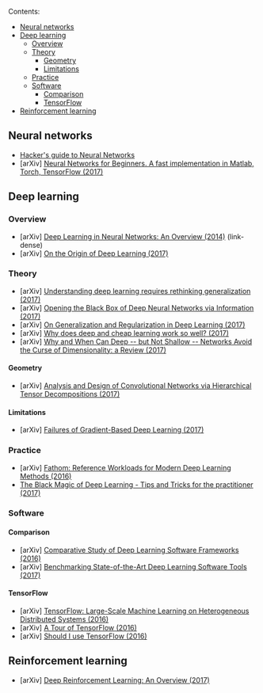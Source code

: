 Contents:
<!-- TOC can be generated manually using http://ecotrust-canada.github.io/markdown-toc/ -->
- [Neural networks](#neural-networks)
- [Deep learning](#deep-learning)
  * [Overview](#overview)
  * [Theory](#theory)
    + [Geometry](#geometry)
    + [Limitations](#limitations)
  * [Practice](#practice)
  * [Software](#software)
    + [Comparison](#comparison)
    + [TensorFlow](#tensorflow)
- [Reinforcement learning](#reinforcement-learning)

## Neural networks
* [Hacker's guide to Neural Networks](http://karpathy.github.io/neuralnets/)
* [arXiv] [Neural Networks for Beginners. A fast implementation in Matlab, Torch, TensorFlow (2017)](https://arxiv.org/abs/1703.05298)

## Deep learning
### Overview
* [arXiv] [Deep Learning in Neural Networks: An Overview (2014)](https://arxiv.org/abs/1404.7828) (link-dense)
* [arXiv] [On the Origin of Deep Learning (2017)](https://arxiv.org/abs/1702.07800)
### Theory
* [arXiv] [Understanding deep learning requires rethinking generalization (2017)](https://arxiv.org/abs/1611.03530)
* [arXiv] [Opening the Black Box of Deep Neural Networks via Information (2017)](https://arxiv.org/abs/1703.00810)
* [arXiv] [On Generalization and Regularization in Deep Learning (2017)](https://arxiv.org/abs/1704.01312)
* [arXiv] [Why does deep and cheap learning work so well? (2017)](https://arxiv.org/abs/1608.08225v2)
* [arXiv] [Why and When Can Deep -- but Not Shallow -- Networks Avoid the Curse of Dimensionality: a Review (2017)](https://arxiv.org/abs/1611.00740)
#### Geometry
* [arXiv] [Analysis and Design of Convolutional Networks via Hierarchical Tensor Decompositions (2017)](https://arxiv.org/abs/1705.02302)
#### Limitations
* [arXiv] [Failures of Gradient-Based Deep Learning (2017)](https://arxiv.org/abs/1703.07950)
### Practice
* [arXiv] [Fathom: Reference Workloads for Modern Deep Learning Methods (2016)](https://arxiv.org/abs/1608.06581)
* [The Black Magic of Deep Learning - Tips and Tricks for the practitioner (2017)](https://nmarkou.blogspot.fr/2017/02/the-black-magic-of-deep-learning-tips.html)
### Software
#### Comparison
* [arXiv] [Comparative Study of Deep Learning Software Frameworks (2016)](https://arxiv.org/abs/1511.06435)
* [arXiv] [Benchmarking State-of-the-Art Deep Learning Software Tools (2017)](https://arxiv.org/abs/1608.07249)
#### TensorFlow
* [arXiv] [TensorFlow: Large-Scale Machine Learning on Heterogeneous Distributed Systems (2016)](https://arxiv.org/abs/1603.04467)
* [arXiv] [A Tour of TensorFlow (2016)](https://arxiv.org/abs/1610.01178)
* [arXiv] [Should I use TensorFlow (2016)](https://arxiv.org/abs/1611.08903)

## Reinforcement learning
* [arXiv] [Deep Reinforcement Learning: An Overview (2017)](https://arxiv.org/abs/1701.07274)

